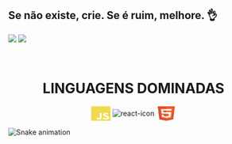 ## Se não existe, crie. Se é ruim, melhore. 👌

<div>
  
  <img  height="180em" src="https://github-readme-stats.vercel.app/api?username=Arthuuralb&show_icons=true&theme=tokyonight&include_all_commits=true&count_private=true"/>
  <img  src="https://github-readme-stats.vercel.app/api/top-langs/?username=Arthuuralb&layout=compact&langs_count=16&theme=tokyonight"/>
</div>
<br>

<div  align="center"> 
  <div style="display: inline_block"><br>
    <img align="left" height="250"  >
    <h1 align="center"> LINGUAGENS DOMINADAS </h1>
    <img align="center" height="30" width="40" alt="js-icon"  src="https://raw.githubusercontent.com/devicons/devicon/master/icons/javascript/javascript-plain.svg">
    <img align="center" height="30" width="40" alt="react-icon" src="https://cdn.jsdelivr.net/gh/devicons/devicon/icons/python/python-original-wordmark.svg">
    <img align="center" height="30" width="40" alt="html-icon" src="https://raw.githubusercontent.com/devicons/devicon/master/icons/html5/html5-original.svg">
   
   </div>
    
  
 
</div>
  
![Snake animation](https://github.com/LuigiGF/LuigiGF/blob/output/github-contribution-grid-snake.svg)
